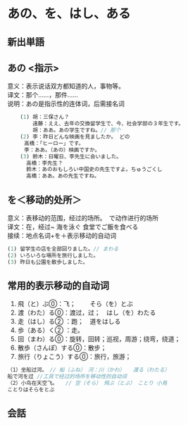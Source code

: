 # あの、を、はし、ある

## 新出単語

<vue-audio file="../audio/6-2-たんご.mp3" loop />

## あの <指示>

意义：表示说话双方都知道的人，事物等。  
译文：那个……，那件……  
说明：あの是指示性的连体词，后需接名词

```ts
	(1) 胡：三保さん？
		遠藤：ええ、去年の交換留学生で、今、社会学部の３年生です。
		胡：ああ。あの学生ですね。// 那个
	(2) 李：昨日どんな映画を見ましたか。 どの
　　	高橋：「ヒーロー」です。
　　	李：ああ。（あの）映画ですか。
    (3) 鈴木：日曜日、李先生に会いました。
　　　	高橋：李先生？
　　　	鈴木：あのおもしろい中国史の先生ですよ。ちゅうごくし
　　　	高橋：ああ。あの先生ですね。
```

## を＜移动的处所＞

意义：表移动的范围，经过的场所。　で动作进行的场所  
译文：在，经过~ 海を泳ぐ 食堂でご飯を食べる  
接续：地点名词+を＋表示移动的自动词  

```ts
(1) 留学生の店を全部回りました。// まわる
(2) いろいろな場所を旅行しました。
(3) 昨日も公園を散歩しました。
```

## 常用的表示移动的自动词

1. 飛（と）ぶ⓪：飞；　　 そら（を）とぶ
2. 渡（わた）る⓪：渡过，过；　はし（を）わたる
3. 走（はし）る② ：跑；　道をはしる
4. 歩（ある）く② ：走。
5. 回（まわ）る⓪：旋转，回转；巡视，周游；绕弯，绕道；
6. 散歩（さんぽ）する⓪：散步；　
7. 旅行（りょこう）する⓪：旅行，旅游；

```ts
（1）坐船过河。　// 船（ふね）　河：川（かわ） 　渡る（わたる）　　
船で河を过 //工具で经过的场所を移动性的自动词
（2）小鸟在天空飞。　　// 空（そら）　飛ぶ（とぶ）　ことり 小鳥
ことりはそらをとぶ
```

## 会話

<vue-audio file="../audio/6-2-かいわ.mp3" loop=true></vue-audio>